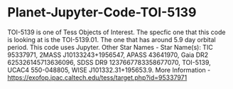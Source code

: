 # Planet-Jupyter-Code-TOI-5139
TOI-5139 is one of Tess Objects of Interest. The specfic one that this code is looking at is the TOI-5139.01. 
The one that has around 5.9 day orbital period.
This code uses Jupyter.
Other Star Names - Star Name(s): TIC 95337971, 2MASS J10133243+1956547, APASS 43641970, Gaia DR2 625326145713636096, SDSS DR9 1237667783358677070, TOI-5139, UCAC4 550-048805, WISE J101332.31+195653.9.
More Information - https://exofop.ipac.caltech.edu/tess/target.php?id=95337971
